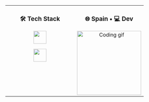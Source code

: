 <table align="center" border="0" cellspacing="0" cellpadding="10">
  <!-- Caja de arriba -->
<!--  <tr>
    <td colspan="2" valign="center" align="center">
      <h2>Hi 👋! I'm Tomás</h2> 
      <p>🌐 Spain • 💻 Dev • 🌱 Learning</p>
    </td>
  </tr>
-->
  <!-- Caja del medio -->
  <tr>
    <!-- Columna izquierda: tech stack -->
    <td valign="top" align="center" width="50%">
      <h3>🛠️ Tech Stack</h3>
      <p>
        <img src="https://skillicons.dev/icons?i=js,ts,py,cpp,html,css" height="40"/>
      </p>
      <p>
        <img src="https://skillicons.dev/icons?i=rust,tailwind,bash,figma,astro,git" height="40"/>
      </p>
    </td>
    <!-- Columna derecha: imagen -->
    <td valign="middle" align="center" width="50%">
      <h3>🌐 Spain • 💻 Dev</h3>
      <img src="https://i.pinimg.com/originals/35/49/be/3549beaae0ba185e62d53e57144caa0d.gif" height="200" alt="Coding gif"/>
    </td>
  </tr>
</table>



